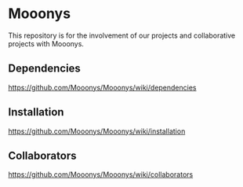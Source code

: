# Mooonys
This repository is for the involvement of our projects and collaborative projects with Mooonys.

## Dependencies

https://github.com/Mooonys/Mooonys/wiki/dependencies

## Installation

https://github.com/Mooonys/Mooonys/wiki/installation

## Collaborators

https://github.com/Mooonys/Mooonys/wiki/collaborators
